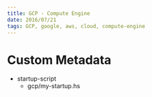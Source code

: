 ```yaml
---
title: GCP - Compute Engine
date: 2016/07/21
tags: GCP, google, aws, cloud, compute-engine
---
```


# Custom Metadata

+ startup-script
  + gcp/my-startup.hs
